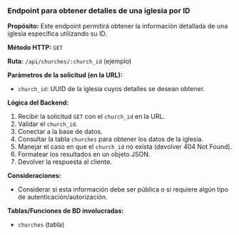 ### Endpoint para obtener detalles de una iglesia por ID

**Propósito:** Este endpoint permitirá obtener la información detallada de una iglesia específica utilizando su ID.

**Método HTTP:** `GET`

**Ruta:** `/api/churches/:church_id` (ejemplo)

**Parámetros de la solicitud (en la URL):**
-   `church_id`: UUID de la iglesia cuyos detalles se desean obtener.

**Lógica del Backend:**
1.  Recibir la solicitud `GET` con el `church_id` en la URL.
2.  Validar el `church_id`.
3.  Conectar a la base de datos.
4.  Consultar la tabla `churches` para obtener los datos de la iglesia.
5.  Manejar el caso en que el `church_id` no exista (devolver 404 Not Found).
6.  Formatear los resultados en un objeto JSON.
7.  Devolver la respuesta al cliente.

**Consideraciones:**
-   Considerar si esta información debe ser pública o si requiere algún tipo de autenticación/autorización.

**Tablas/Funciones de BD involucradas:**
-   `churches` (tabla)